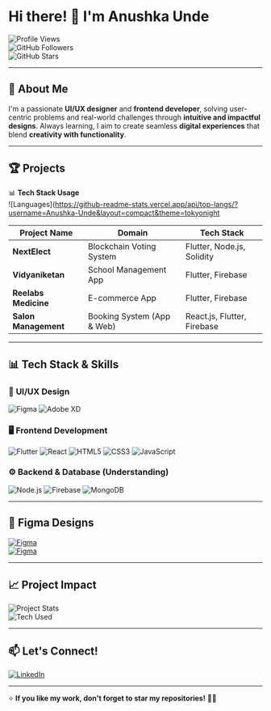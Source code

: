 # Hi there! 👋 I'm Anushka Unde  

![Profile Views](https://komarev.com/ghpvc/?username=Anushka-Unde&style=flat-square&color=blue)  
![GitHub Followers](https://img.shields.io/github/followers/Anushka-Unde?style=social)  
![GitHub Stars](https://img.shields.io/github/stars/Anushka-Unde?style=social)  

---

## 🚀 About Me  
I'm a passionate **UI/UX designer** and **frontend developer**, solving user-centric problems and real-world challenges through **intuitive and impactful designs**. Always learning, I aim to create seamless **digital experiences** that blend **creativity with functionality**.

---

## 🏆 Projects  

📊 **Tech Stack Usage**  
![Languages](https://github-readme-stats.vercel.app/api/top-langs/?username=Anushka-Unde&layout=compact&theme=tokyonight


| **Project Name**       | **Domain**                | **Tech Stack** |
|------------------------|--------------------------|----------------|
| **NextElect**         | Blockchain Voting System  | Flutter, Node.js, Solidity |
| **Vidyaniketan**      | School Management App     | Flutter, Firebase |
| **Reelabs Medicine**  | E-commerce App           | Flutter, Firebase |
| **Salon Management**  | Booking System (App & Web) | React.js, Flutter, Firebase |

---

## 📊 Tech Stack & Skills  

### 🎨 **UI/UX Design**
![Figma](https://img.shields.io/badge/Figma-F24E1E?style=for-the-badge&logo=figma&logoColor=white)
![Adobe XD](https://img.shields.io/badge/Adobe%20XD-FF61F6?style=for-the-badge&logo=adobexd&logoColor=white)  

### 🖥️ **Frontend Development**
![Flutter](https://img.shields.io/badge/Flutter-02569B?style=for-the-badge&logo=flutter&logoColor=white)
![React](https://img.shields.io/badge/React-61DAFB?style=for-the-badge&logo=react&logoColor=black)
![HTML5](https://img.shields.io/badge/HTML5-E34F26?style=for-the-badge&logo=html5&logoColor=white)
![CSS3](https://img.shields.io/badge/CSS3-1572B6?style=for-the-badge&logo=css3&logoColor=white)
![JavaScript](https://img.shields.io/badge/JavaScript-F7DF1E?style=for-the-badge&logo=javascript&logoColor=black)  

### ⚙️ **Backend & Database (Understanding)**
![Node.js](https://img.shields.io/badge/Node.js-339933?style=for-the-badge&logo=node-dot-js&logoColor=white)
![Firebase](https://img.shields.io/badge/Firebase-FFCA28?style=for-the-badge&logo=firebase&logoColor=black)
![MongoDB](https://img.shields.io/badge/MongoDB-47A248?style=for-the-badge&logo=mongodb&logoColor=white)  

---

## 🎨 Figma Designs  

[![Figma](https://img.shields.io/badge/Figma-Salon%20Website-black?style=for-the-badge&logo=figma)](https://www.figma.com/design/aH5RjGoYZhjghUZKP7sm3M/salonweb?node-id=3-3&t=gKCVysGX5UDiABre-1)  
[![Figma](https://img.shields.io/badge/Figma-Salon%20App-black?style=for-the-badge&logo=figma)](https://www.figma.com/design/irxpoLU9AEgUNOyd5dDE83/Salonmanageapp?node-id=6-4&t=7E47dX6OSGlhqugl-1)  

---

## 📈 Project Impact  

![Project Stats](https://img.shields.io/badge/Projects-4-blue?style=for-the-badge)  
![Tech Used](https://img.shields.io/badge/Flutter-100%25-orange?style=for-the-badge)  

---

## 📫 Let's Connect!  

[![LinkedIn](https://img.shields.io/badge/LinkedIn-0077B5?style=for-the-badge&logo=linkedin&logoColor=white)](https://www.linkedin.com/in/anushka-unde-a389a3271/)  

---

⭐ **If you like my work, don't forget to star my repositories!** 🚀✨  
